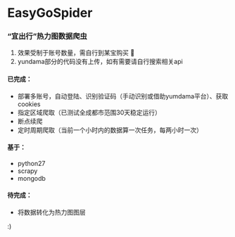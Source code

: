 # EasyGoSpider
### “宜出行”热力图数据爬虫 	

> 
1. 效果受制于账号数量，需自行到某宝购买 :pill:
2. yundama部分的代码没有上传，如有需要请自行搜索相关api

#### 已完成：
* 部署多账号，自动登陆、识别验证码（手动识别或借助yumdama平台）、获取cookies
* 指定区域爬取（已测试全成都市范围30天稳定运行）
* 断点续爬
* 定时周期爬取（当前一个小时内的数据算一次任务，每两小时一次）

#### 基于：
* python27
* scrapy
* mongodb

#### 待完成：
* 将数据转化为热力图图层

:)
